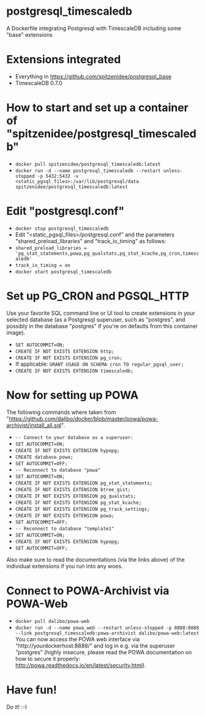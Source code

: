 # postgresql_timescaledb
A Dockerfile integrating Postgresql with TimescaleDB including some "base" extensions

# Extensions integrated
* Everything in https://github.com/spitzenidee/postgresql_base
* TimescaleDB 0.7.0

# How to start and set up a container of "spitzenidee/postgresql_timescaledb"
* `docker pull spitzenidee/postgresql_timescaledb:latest`
* `docker run -d --name postgresql_timescaledb --restart unless-stopped -p 5432:5432 -v <static_pgsql_files>:/var/lib/postgresql/data spitzenidee/postgresql_timescaledb:latest`

# Edit "postgresql.conf"
* `docker stop postgresql_timescaledb`
* Edit "<static_pgsql_files>/postgresql.conf" and the parameters "shared_preload_libraries" and "track_io_timing" as follows:
* `shared_preload_libraries = 'pg_stat_statements,powa,pg_qualstats,pg_stat_kcache,pg_cron,timescaledb'`
* `track_io_timing = on`
* `docker start postgresql_timescaledb`

# Set up PG_CRON and PGSQL_HTTP
Use your favorite SQL command line or UI tool to create extensions in your selected database (as a Postgresql superuser, such as "postgres", and possibly in the database "postgres" if you're on defaults from this container image).
* `SET AUTOCOMMIT=ON;`
* `CREATE IF NOT EXISTS EXTENSION http;`
* `CREATE IF NOT EXISTS EXTENSION pg_cron;`
* If applicable: `GRANT USAGE ON SCHEMA cron TO regular_pgsql_user;`
* `CREATE IF NOT EXISTS EXTENSION timescaledb;`

# Now for setting up POWA
The following commands where taken from "https://github.com/dalibo/docker/blob/master/powa/powa-archivist/install_all.sql".
* `-- Connect to your database as a superuser:`
* `SET AUTOCOMMIT=ON;`
* `CREATE IF NOT EXISTS EXTENSION hypopg;`
* `CREATE database powa;`
* `SET AUTOCOMMIT=OFF;`
* `-- Reconnect to database "powa"`
* `SET AUTOCOMMIT=ON;`
* `CREATE IF NOT EXISTS EXTENSION pg_stat_statements;`
* `CREATE IF NOT EXISTS EXTENSION btree_gist;`
* `CREATE IF NOT EXISTS EXTENSION pg_qualstats;`
* `CREATE IF NOT EXISTS EXTENSION pg_stat_kcache;`
* `CREATE IF NOT EXISTS EXTENSION pg_track_settings;`
* `CREATE IF NOT EXISTS EXTENSION powa;`
* `SET AUTOCOMMIT=OFF;`
* `-- Reconnect to database "template1"`
* `SET AUTOCOMMIT=ON;`
* `CREATE IF NOT EXISTS EXTENSION hypopg;`
* `SET AUTOCOMMIT=OFF;`

Also make sure to read the documentations (via the links above) of the individual extensions if you run into any woes.

# Connect to POWA-Archivist via POWA-Web
* `docker pull dalibo/powa-web`
* `docker run -d --name powa_web --restart unless-stopped -p 8888:8888 --link postgresql_timescaledb:powa-archivist dalibo/powa-web:latest`
You can now access the POWA web interface via "http://yourdockerhost:8888/" and log in e.g. via the superuser "postgres" (highly insecure, please read the POWA documentation on how to secure it properly: http://powa.readthedocs.io/en/latest/security.html).

# Have fun!
Do it! :-)
